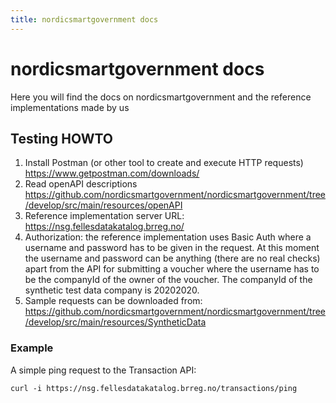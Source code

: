 ```yaml
---
title: nordicsmartgovernment docs
---
```


# nordicsmartgovernment docs

Here you will find the docs on nordicsmartgovernment and the reference implementations made by us

## Testing HOWTO

1. Install Postman (or other tool to create and execute HTTP requests) <https://www.getpostman.com/downloads/>
2. Read openAPI descriptions <https://github.com/nordicsmartgovernment/nordicsmartgovernment/tree/develop/src/main/resources/openAPI>
3. Reference implementation server URL: <https://nsg.fellesdatakatalog.brreg.no/>
4. Authorization: the reference implementation uses Basic Auth where a username and password has to be given in the request. At this moment the username and password can be anything (there are no real checks) apart from the API for submitting a voucher where the username has to be the companyId of the owner of the voucher. The companyId of the synthetic test data company is 20202020.
5. Sample requests can be downloaded from: <https://github.com/nordicsmartgovernment/nordicsmartgovernment/tree/develop/src/main/resources/SyntheticData>

### Example

A simple ping request to the Transaction API:

```
curl -i https://nsg.fellesdatakatalog.brreg.no/transactions/ping
```
